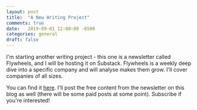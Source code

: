 ```yaml
---
layout: post
title:  "A New Writing Project"
comments: true
date:   2019-09-01 12:00:00 -0500
categories: general
draft: false
---
```


I'm starting another writing project - this one is a newsletter called Flywheels, and I will be hosting it on Substack. Flywheels is a weekly deep dive into a specific company and will analyse makes them grow. I'll cover companies of all sizes.

You can find it [here](https://flywheels.substack.com). I'll post the free content from the newsletter on this blog as well (there will be some paid posts at some point). Subscribe if you're interested!